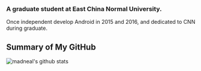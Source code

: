 ### A graduate student at East China Normal University.

Once independent develop Android in 2015 and 2016, and dedicated to CNN during graduate.

## Summary of My GitHub

![madneal's github stats](https://github-readme-stats.vercel.app/api?username=dreamcontinue&show_icons=true&theme=dracula&hide=prs&count_private=true)

